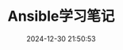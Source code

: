 ---
pageComponent:
  name: Catalogue
  data:
    path: 01.运维/06.Ansible学习笔记
    description: 尚记时，记之
title: Ansible学习笔记
date: 2024-12-30 21:50:53
permalink: /ansible/
sidebar: false
article: false
comment: false
editLink: false
---